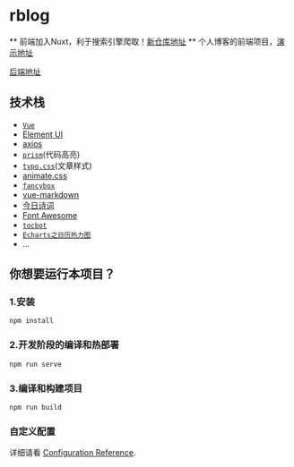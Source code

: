 # rblog
** 前端加入Nuxt，利于搜索引擎爬取！[新仓库地址](https://github.com/YaleXin/rblogv2) **
个人博客的前端项目，[演示地址](https://www.yalexin.top/blog)

[后端地址](https://github.com/YaleXin/rblog-serv)

## 技术栈

- [`Vue`](https://cn.vuejs.org/)
- [Element UI](https://element.eleme.cn/)
- [axios](http://axios-js.com/)
- [`prism`](https://prismjs.com/)(代码高亮)
- [`typo.css`](https://typo.sofi.sh/)(文章样式)
-  [animate.css](https://github.com/animate-css/animate.css) 
-  [`fancybox`](http://fancyapps.com/fancybox/) 
-  [vue-markdown](https://github.com/zhaoxuhui1122/vue-markdown) 
- [今日诗词](https://www.jinrishici.com/)
- [Font Awesome](http://www.fontawesome.com.cn/)
- [`tocbot`](https://github.com/tscanlin/tocbot)
- [`Echarts之日历热力图`](https://echarts.apache.org/examples/zh/index.html#chart-type-heatmap)
- ...

## 你想要运行本项目？
### 1.安装

```
npm install
```

### 2.开发阶段的编译和热部署
```
npm run serve
```

### 3.编译和构建项目
```
npm run build
```

### 自定义配置
详细请看 [Configuration Reference](https://cli.vuejs.org/config/).
